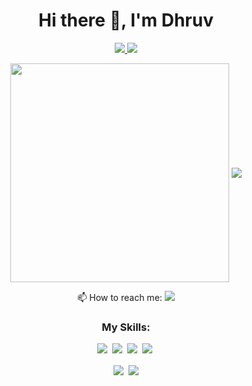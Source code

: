 <h1 align="center">Hi there 👋, I'm Dhruv</h1>

<p align='center'>
  <a href="https://instagram.com/dhruv.jha11">
    <img src="https://img.shields.io/badge/instagram-%23E4405F.svg?&style=for-the-badge&logo=instagram&logoColor=white" />        
  </a>
  <a href="https://twitter.com/dhruv_j11">
    <img src="https://img.shields.io/badge/twitter-%231DA1F2.svg?&style=for-the-badge&logo=twitter&logoColor=white" />
  </a>
</p>          
<p align='center'>
  <img align="center" src="https://github-readme-stats.vercel.app/api?username=dhrxvjhx&show_icons=true&count_private=true&theme=material-palenight" width="350"/>
  <img align="center" src="https://github-readme-stats.vercel.app/api/top-langs/?username=dhrxvjhx&layout=compact&theme=material-palenight" />
</p>
         
<p align='center'>
  📫 How to reach me: <a href='mailto:developer.dhruvjha@gmail.com'><img src="https://img.shields.io/badge/gmail-D14836?&style=for-the-badge&logo=gmail&logoColor=white"></a>
</p>

<h3 align="center">My Skills:</h3>
<p align="center">  
  <!--HTML-->
  <a href="https://github.com/dhruvjha11"><img src="https://img.shields.io/badge/html5%20-%23E34F26.svg?&style=for-the-badge&logo=html5&logoColor=white"></a>&nbsp;
  <!--CSS-->
  <a href="https://github.com/dhruvjha11"><img src="https://img.shields.io/badge/css3%20-%231572B6.svg?&style=for-the-badge&logo=css3&logoColor=white"></a>&nbsp;
  <!--JavaScript-->
  <a href="https://github.com/dhruvjha11"><img src="https://img.shields.io/badge/javascript%20-%23323330.svg?&style=for-the-badge&logo=javascript&logoColor=%23F7DF1E"></a>&nbsp;
  <!--NodeJS
  <a href="https://github.com/dhruvjha11"><img src="https://img.shields.io/badge/node.js%20-%23000000.svg?&style=for-the-badge&logo=node.js&logoColor=white"></a><br>
  <!--Python-->
  <a href="https://github.com/dhruvjha11"><img src="https://img.shields.io/badge/python%20-%2314354C.svg?&style=for-the-badge&logo=python&logoColor=white"></a>&nbsp;
  <!--Django
  <a href="https://github.com/dhruvjha11"><img src="https://img.shields.io/badge/django%20-%23092E20.svg?&style=for-the-badge&logo=django&logoColor=white"></a>&nbsp;
  -->
</p>


<!--
<p align ='center'>
  Workspace 💻 :<br/>
  <a href="https://github.com/dhruvjha11"><img src="https://img.shields.io/badge/windows-0078D6?logo=windows&logoColor=white&style=for-the-badge"></a>&nbsp;
  <a href="https://github.com/dhruvjha11"><img src="https://img.shields.io/badge/amd-Ryzen%203%203200U-%23ED1C24.svg?&style=for-the-badge&logo=amd&logoColor=white"></a>&nbsp;
</p>
-->

<p align='center'>
<a href="https://github.com/dhruvjha11/Brooklyn99-Bot"><img align="center" src="https://github-readme-stats.vercel.app/api/pin/?username=dhrxvjhx11&repo=Brooklyn99-Bot&theme=material-palenight" /></a>&nbsp; 
<a href="https://github.com/dhruvjha11/Dertin"><img align="center" src="https://github-readme-stats.vercel.app/api/pin/?username=dhrxvjhx11&repo=Dertin&theme=material-palenight" /></a>
</p>

<!--
**dhruvjha11/dhruvjha11** is a ✨ _special_ ✨ repository because its `README.md` (this file) appears on your GitHub profile.

Here are some ideas to get you started:

- 🔭 I’m currently working on ...
- 🌱 I’m currently learning ...
- 👯 I’m looking to collaborate on ...
- 🤔 I’m looking for help with ...
- 💬 Ask me about ...
- 📫 How to reach me: ...
- 😄 Pronouns: ...
- ⚡ Fun fact: ...
-->
